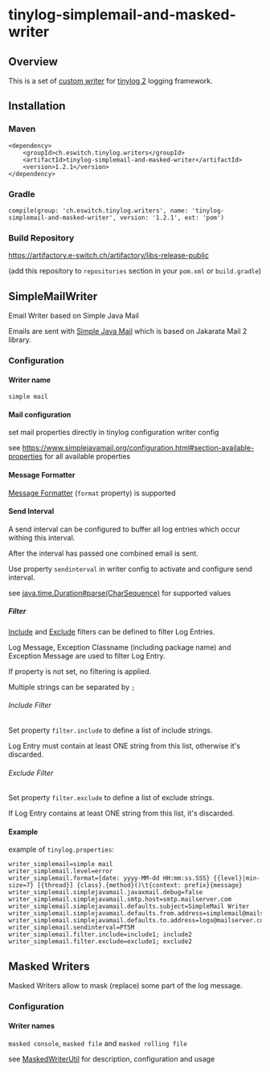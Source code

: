 <!-- this file must be edited in folder src/main/resources -->
<!-- the file in root folder (basedir) will be overwritten on maven install phase -->

# tinylog-simplemail-and-masked-writer

## Overview

This is a set of [custom writer](https://tinylog.org/v2/extending/#custom-writer)
for [tinylog 2](https://tinylog.org/v2/) logging framework.

## Installation

### Maven

```
<dependency>
    <groupId>ch.eswitch.tinylog.writers</groupId>
    <artifactId>tinylog-simplemail-and-masked-writer</artifactId>
    <version>1.2.1</version>
</dependency>
```

### Gradle

```
compile(group: 'ch.eswitch.tinylog.writers', name: 'tinylog-simplemail-and-masked-writer', version: '1.2.1', ext: 'pom')
```

### Build Repository

https://artifactory.e-switch.ch/artifactory/libs-release-public

(add this repository to `repositories` section in your `pom.xml` or `build.gradle`)

## SimpleMailWriter

Email Writer based on Simple Java Mail

Emails are sent with [Simple Java Mail](https://www.simplejavamail.org/) which is based on Jakarata Mail 2 library.

### Configuration

#### Writer name

`simple mail`

#### Mail configuration

set mail properties directly in tinylog configuration writer config

see https://www.simplejavamail.org/configuration.html#section-available-properties for all available properties

#### Message Formatter

[Message Formatter](https://tinylog.org/v2/extending/#custom-logging-api) (`format` property) is supported

#### Send Interval

A send interval can be configured to buffer all log entries which occur withing this interval.

After the interval has passed one combined email is sent.

Use property `sendinterval` in writer config to activate and configure send interval.

see [java.time.Duration#parse(CharSequence)](https://docs.oracle.com/en/java/javase/20/docs/api/java.base/java/time/Duration.html#parse(java.lang.CharSequence))
for supported values

##### Filter

[Include](#include-filter) and [Exclude](#exclude-filter) filters can be defined to filter Log Entries.

Log Message, Exception Classname (including package name) and Exception Message are used to filter Log Entry.

If property is not set, no filtering is applied.

Multiple strings can be separated by `;`

###### Include Filter

Set property `filter.include` to define a list of include strings.

Log Entry must contain at least ONE string from this list, otherwise it's discarded.

###### Exclude Filter

Set property `filter.exclude` to define a list of exclude strings.

If Log Entry contains at least ONE string from this list, it's discarded.

#### Example

example of `tinylog.properties`:

```
writer_simplemail=simple mail
writer_simplemail.level=error
writer_simplemail.format={date: yyyy-MM-dd HH:mm:ss.SSS} {{level}|min-size=7} [{thread}] {class}.{method}()\t{context: prefix}{message}
writer_simplemail.simplejavamail.javaxmail.debug=false
writer_simplemail.simplejavamail.smtp.host=smtp.mailserver.com
writer_simplemail.simplejavamail.defaults.subject=SimpleMail Writer
writer_simplemail.simplejavamail.defaults.from.address=simplemail@mailserver.com
writer_simplemail.simplejavamail.defaults.to.address=logs@mailserver.com
writer_simplemail.sendinterval=PT5M
writer_simplemail.filter.include=include1; include2
writer_simplemail.filter.exclude=exclude1; exclude2
```

## Masked Writers

Masked Writers allow to mask (replace) some part of the log message.

### Configuration

#### Writer names

`masked console`, `masked file` and  `masked rolling file`

see [MaskedWriterUtil](src/main/java/ch/eswitch/tinylog/writers/MaskedWriterUtil.java) for description, configuration
and usage






